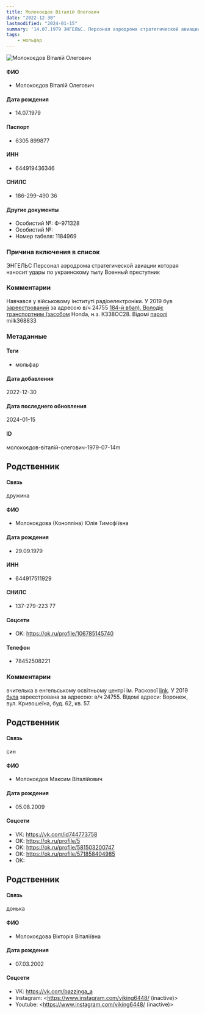 ```yaml
---
title: Молокоєдов Віталій Олегович
date: "2022-12-30"
lastmodified: "2024-01-15"
summary: '14.07.1979 ЭНГЕЛЬС. Персонал аэродрома стратегической авиации которая наносит удары по украинскому тылу. Военный преступник.'
tags: 
    - мольфар
---
```

<!--# pp1-->
<!--## Фигурант-->
<!--### Личные данные-->
<!--#### Фото-->
![Молокоєдов Віталій Олегович](https://molfar.com/images/optimized/1696844110_1460713988.png)
#### ФИО
- Молокоєдов Віталій Олегович
#### Дата рождения
- 14.07.1979
#### Паспорт
- 6305 899877
#### ИНН
- 644919436346
#### СНИЛС
- 186-299-490 36
#### Другие документы
- Особистий №: Ф-971328
- Особистий №:
- Номер табеля: 1184969
### Причина включения в список
ЭНГЕЛЬС
Персонал аэродрома стратегической авиации которая наносит удары по украинскому тылу
Военный преступник
### Комментарии
Навчався у військовому інституті радіоелектроніки. У 2019 був [зареєстрований](https://drive.google.com/uc?id=1GEMGhLsZcJunlgWneOyQccLfqexuA7wP) за адресою в/ч 24755 [184-й вбап). Володіє транспортним (засобом](https://drive.google.com/uc?id=14BUM8cy6mQBQoCujl7q7BKuxLa9pnFlB) Honda, н.з. К338ОС28. Відомі [паролі](https://drive.google.com/uc?id=1jrW9HNIoxbqDEEN1XbbVB4CnVj8-LsSM) milk368833
### Метаданные
#### Теги
- мольфар
#### Дата добавления
2022-12-30
#### Дата последнего обновления
2024-01-15
#### ID
молокоєдов-віталій-олегович-1979-07-14m
## Родственник
<!--### Личные данные-->
#### Связь
дружина
#### ФИО
- Молокоєдова (Конопліна) Юлія Тимофіївна
#### Дата рождения
- 29.09.1979
#### ИНН
- 644917511929
#### СНИЛС
- 137-279-223 77
#### Соцсети
- OK: <https://ok.ru/profile/106785145740>
#### Телефон
- 78452508221
### Комментарии
вчителька в енгельському освітньому центрі ім. Раскової [link](https://www.rusprofile.ru/id/11747114). У 2019 [була](https://drive.google.com/uc?id=1MujASRKPqGgXGjI1Qj4cv4tJvb-Ezk3z) зареєстрована за адресою: в/ч 24755. Відомі адреси: Воронеж, вул. Кривошеїна, буд. 62, кв. 57.
## Родственник
<!--### Личные данные-->
#### Связь
син
#### ФИО
- Молокоєдов Максим Віталійович
#### Дата рождения
- 05.08.2009
#### Соцсети
- VK: <https://vk.com/id744773758>
- OK: <https://ok.ru/profile/5>
- OK: <https://ok.ru/profile/581503200747>
- OK: <https://ok.ru/profile/571858404985>
- OK:
## Родственник
<!--### Личные данные-->
#### Связь
донька
#### ФИО
- Молокоєдова Вікторія Віталіївна
#### Дата рождения
- 07.03.2002
#### Соцсети
- VK: <https://vk.com/bazzinga_a>
- Instagram: <https://www.instagram.com/viking6448/ (inactive)>
- Youtube: <https://www.instagram.com/viking6448/ (inactive)>
<!--## END;-->
